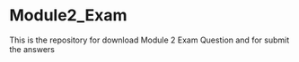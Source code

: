 # Module2_Exam
This is the repository for download Module 2 Exam Question and for submit the answers
